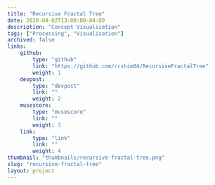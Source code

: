 ```yaml
---
title: "Recursive Fractal Tree"
date: 2020-04-02T13:00:00-04:00
description: "Concept Visualization"
tags: ["Processing", "Visualization"]
archived: false
links: 
    github: 
        type: "github"
        link: "https://github.com/rcshim04/RecursiveFractalTree"
        weight: 1
    devpost:
        type: "devpost"
        link: ""
        weight: 2
    musescore:
        type: "musescore"
        link: ""
        weight: 3
    link:
        type: "link"
        link: ""
        weight: 4
thumbnail: "thumbnails/recursive-fractal-tree.png"
slug: "recursive-fractal-tree"
layout: project
---
```


